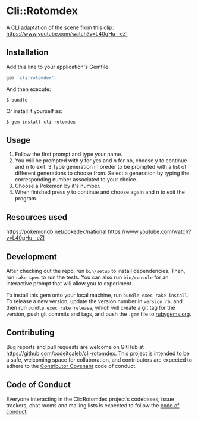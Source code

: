# Cli::Rotomdex
A CLI adaptation of the scene from this clip: https://www.youtube.com/watch?v=L40gHu_-eZI 

## Installation

Add this line to your application's Gemfile:

```ruby
gem 'cli-rotomdex'
```

And then execute:

    $ bundle

Or install it yourself as:

    $ gem install cli-rotomdex

## Usage

1. Follow the first prompt and type your name.
2. You will be prompted with y for yes and n for no, choose y to continue and n to exit.
3.Type generation in oreder to be prompted with a list of different generations to choose from.
Select a generation by typing the corresponding number associated to your choice.
4. Choose a Pokemon by it's number.
5. When finished press y to continue and choose again and n to exit the program.

## Resources used
https://pokemondb.net/pokedex/national
https://www.youtube.com/watch?v=L40gHu_-eZI

## Development

After checking out the repo, run `bin/setup` to install dependencies. Then, run `rake spec` to run the tests. You can also run `bin/console` for an interactive prompt that will allow you to experiment.

To install this gem onto your local machine, run `bundle exec rake install`. To release a new version, update the version number in `version.rb`, and then run `bundle exec rake release`, which will create a git tag for the version, push git commits and tags, and push the `.gem` file to [rubygems.org](https://rubygems.org).

## Contributing

Bug reports and pull requests are welcome on GitHub at https://github.com/codeitcaleb/cli-rotomdex. This project is intended to be a safe, welcoming space for collaboration, and contributors are expected to adhere to the [Contributor Covenant](http://contributor-covenant.org) code of conduct.

## Code of Conduct

Everyone interacting in the Cli::Rotomdex project’s codebases, issue trackers, chat rooms and mailing lists is expected to follow the [code of conduct](https://github.com/[USERNAME]/cli-rotomdex/blob/master/CODE_OF_CONDUCT.md).
